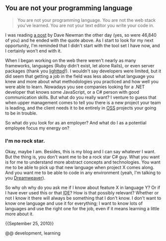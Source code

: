 ## You are not your programming language

> You are not your programming language. You are not the web stack you've learned. You are not your text editor you write your code in.

I was reading [a post](http://whatupdave.tumblr.com/post/1170718843/leaving-net) by Dave Newman the other day (yes, so were 46,840 of you) and he ended with the quote above. As I start to look for my next opportunity, I'm reminded that I didn't start with the tool set I have now, and I certainly won't end with it.

When I began working on the web there weren't nearly as many frameworks, languages (Ruby didn't exist, let alone Rails), or even server packages (thank you [lighttpd](http://www.lighttpd.net/)!). I wouldn't say developers were limited, but it did seem that getting a job in the field was less about what language you knew and more about what methodologies you practiced and how well you were able to learn. Nowadays you see companies looking for a .NET developer that knows some JavaScript, or a C# person with good communication skills. But what do you really want? I venture to guess that when upper management comes to tell you there is a new project your team is leading, and the client needs it to be entirely in [OSS](http://en.wikipedia.org/wiki/Open-source_software) projects your going to be in trouble.

So what do you look for as an employer? And what do I as a potential employee focus my energy on?

### I'm no rock star.

Okay, maybe I am. Besides, this is my blog and I can say whatever I want. But the thing is, you don't want me to be a rock star C# guy. What you want is for me to understand more abstract concepts and technologies. You want me to be able to pick up that new language when project X comes along. And you want me to be able to code in any environment (yeah, I'm talking to you [Dreamweaver](http://news.cnet.com/2100-1023-269804.html&amp;tag=bt_pr)).

So why oh why do you ask me if I know about feature X in language Y? Or if I have ever used this or that <acronym title="Integrated Development Environment">IDE</acronym>? How is that possibly relevant? Whether or not I know it there will always be something that I don't know. I don't want to know one language and use it for everything; I want to know lots of languages and use the right one for the job, even if it means learning a little more about it.

{{September 25, 2010}}

@@ development, learning